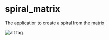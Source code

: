 # spiral_matrix
The application to create a spiral from the matrix

![alt tag](https://cloud.githubusercontent.com/assets/7734561/13177042/ad2f1fd2-d727-11e5-9d0a-6b498115924a.jpg)
